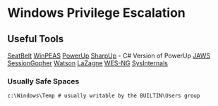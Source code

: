 # Windows Privilege Escalation
## Useful Tools
[SeatBelt](https://github.com/GhostPack/Seatbelt)
[WinPEAS](https://github.com/carlospolop/privilege-escalation-awesome-scripts-suite/tree/master/winPEAS)
[PowerUp](https://raw.githubusercontent.com/PowerShellMafia/PowerSploit/master/Privesc/PowerUp.ps1)
[SharpUp](https://github.com/GhostPack/SharpUp) - C# Version of PowerUp
[JAWS](https://github.com/411Hall/JAWS)
[SessionGopher](https://github.com/Arvanaghi/SessionGopher)
[Watson](https://github.com/rasta-mouse/Watson)
[LaZagne](https://github.com/AlessandroZ/LaZagne)
[WES-NG](https://github.com/bitsadmin/wesng)
[SysInternals](https://docs.microsoft.com/en-us/sysinternals/downloads/sysinternals-suite)

### Usually Safe Spaces
```cmd
c:\Windows\Temp # usually writable by the BUILTIN\Users group
```

